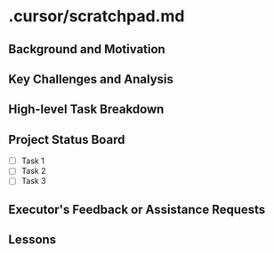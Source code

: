 # .cursor/scratchpad.md

## Background and Motivation

## Key Challenges and Analysis

## High-level Task Breakdown

## Project Status Board

- [ ] Task 1
- [ ] Task 2
- [ ] Task 3

## Executor's Feedback or Assistance Requests

## Lessons 